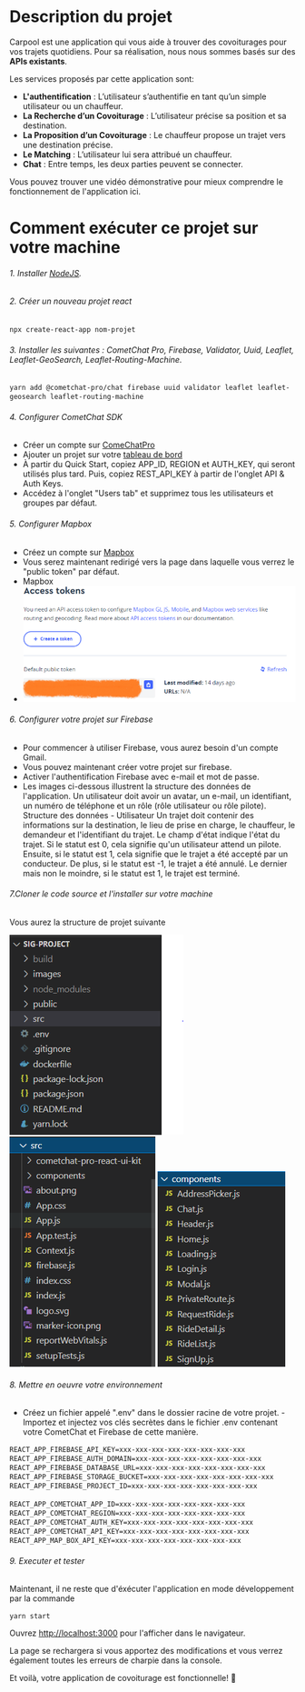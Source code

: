 
# Description du projet 
Carpool est une application qui vous aide à trouver des covoiturages pour vos trajets quotidiens.
Pour sa réalisation, nous nous sommes basés sur des **APIs existants**.

Les services proposés par cette application sont:
- **L'authentification** : L’utilisateur s’authentifie en tant qu’un simple utilisateur ou un chauffeur.
- **La Recherche d’un Covoiturage** : L’utilisateur précise sa position et sa destination.
- **La Proposition d’un Covoiturage** : Le chauffeur propose un trajet vers une destination précise.
- **Le Matching** : L’utilisateur lui sera attribué un chauffeur.
- **Chat** : Entre temps, les deux parties peuvent se connecter.

Vous pouvez trouver une vidéo démonstrative pour mieux comprendre le fonctionnement de l'application ici.


# Comment exécuter ce projet sur votre machine
###### 1. Installer [NodeJS](https://nodejs.org/en/).
###### 2. Créer un nouveau projet react 
```
npx create-react-app nom-projet
```
###### 3. Installer les suivantes : CometChat Pro, Firebase, Validator, Uuid, Leaflet, Leaflet-GeoSearch, Leaflet-Routing-Machine.
```
yarn add @cometchat-pro/chat firebase uuid validator leaflet leaflet-geosearch leaflet-routing-machine
```
###### 4. Configurer CometChat SDK
- Créer un compte sur [ComeChatPro](https://www.cometchat.com/pro)
- Ajouter un projet sur votre [tableau de bord](https://app.cometchat.com/apps)
- À partir du Quick Start, copiez APP_ID, REGION et AUTH_KEY, qui seront utilisés plus tard. Puis, copiez REST_API_KEY à partir de l'onglet API & Auth Keys.
- Accédez à l'onglet "Users tab" et supprimez tous les utilisateurs et groupes par défaut.
###### 5. Configurer Mapbox
- Créez un compte sur [Mapbox](https://www.mapbox.com/)
- Vous serez maintenant redirigé vers la page dans laquelle vous verrez le "public token" par défaut.
- Mapbox
- ![Mapbox](https://github.com/asmaa10-prog/Covoiturage-sig/blob/main/images/Mapbox.PNG)
###### 6. Configurer votre projet sur Firebase 
- Pour commencer à utiliser Firebase, vous aurez besoin d'un compte Gmail. 
- Vous pouvez maintenant créer votre projet sur firebase.
- Activer l'authentification Firebase avec e-mail et mot de passe.
- Les images ci-dessous illustrent la structure des données de l'application. Un utilisateur doit avoir un avatar, un e-mail, un identifiant, un numéro de téléphone et un rôle (rôle utilisateur ou rôle pilote).
Structure des données - Utilisateur
Un trajet doit contenir des informations sur la destination, le lieu de prise en charge, le chauffeur, le demandeur et l'identifiant du trajet. Le champ d'état indique l'état du trajet. Si le statut est 0, cela signifie qu'un utilisateur attend un pilote. Ensuite, si le statut est 1, cela signifie que le trajet a été accepté par un conducteur. De plus, si le statut est -1, le trajet a été annulé. Le dernier mais non le moindre, si le statut est 1, le trajet est terminé.
###### 7.Cloner le code source et l'installer sur votre machine
Vous aurez la structure de projet suivante

![structure1](https://github.com/asmaa10-prog/Covoiturage-sig/blob/main/images/Structure1.PNG)
![structure2](https://github.com/asmaa10-prog/Covoiturage-sig/blob/main/images/Structure2.PNG)
![structure3](https://github.com/asmaa10-prog/Covoiturage-sig/blob/main/images/Structure3.PNG)
###### 8. Mettre en oeuvre votre environnement
- Créez un fichier appelé ".env" dans le dossier racine de votre projet.
-Importez et injectez vos clés secrètes dans le fichier .env contenant votre CometChat et Firebase de cette manière.
```
REACT_APP_FIREBASE_API_KEY=xxx-xxx-xxx-xxx-xxx-xxx-xxx-xxx
REACT_APP_FIREBASE_AUTH_DOMAIN=xxx-xxx-xxx-xxx-xxx-xxx-xxx-xxx
REACT_APP_FIREBASE_DATABASE_URL=xxx-xxx-xxx-xxx-xxx-xxx-xxx-xxx
REACT_APP_FIREBASE_STORAGE_BUCKET=xxx-xxx-xxx-xxx-xxx-xxx-xxx-xxx
REACT_APP_FIREBASE_PROJECT_ID=xxx-xxx-xxx-xxx-xxx-xxx-xxx-xxx

REACT_APP_COMETCHAT_APP_ID=xxx-xxx-xxx-xxx-xxx-xxx-xxx-xxx
REACT_APP_COMETCHAT_REGION=xxx-xxx-xxx-xxx-xxx-xxx-xxx-xxx
REACT_APP_COMETCHAT_AUTH_KEY=xxx-xxx-xxx-xxx-xxx-xxx-xxx-xxx
REACT_APP_COMETCHAT_API_KEY=xxx-xxx-xxx-xxx-xxx-xxx-xxx-xxx
REACT_APP_MAP_BOX_API_KEY=xxx-xxx-xxx-xxx-xxx-xxx-xxx-xxx
```
###### 9.  Executer et tester
Maintenant, il ne reste que d'éxécuter l'application en mode développement par la commande
```
yarn start
```
Ouvrez [http://localhost:3000](http://localhost:3000) pour l'afficher dans le navigateur.

La page se rechargera si vous apportez des modifications et vous verrez également toutes les erreurs de charpie dans la console.

Et voilà, votre application de covoiturage est fonctionnelle! 🎉

